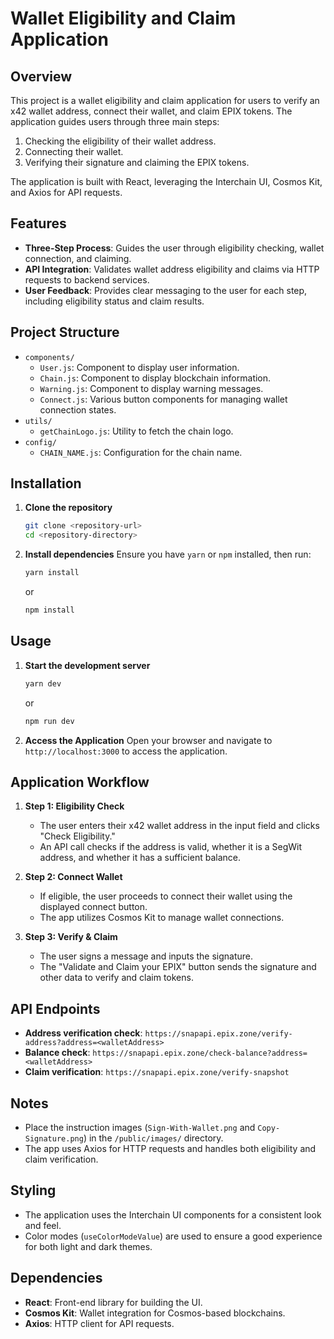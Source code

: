 # Wallet Eligibility and Claim Application

## Overview
This project is a wallet eligibility and claim application for users to verify an x42 wallet address, connect their wallet, and claim EPIX tokens. The application guides users through three main steps:

1. Checking the eligibility of their wallet address.
2. Connecting their wallet.
3. Verifying their signature and claiming the EPIX tokens.

The application is built with React, leveraging the Interchain UI, Cosmos Kit, and Axios for API requests.

## Features
- **Three-Step Process**: Guides the user through eligibility checking, wallet connection, and claiming.
- **API Integration**: Validates wallet address eligibility and claims via HTTP requests to backend services.
- **User Feedback**: Provides clear messaging to the user for each step, including eligibility status and claim results.

## Project Structure
- `components/`
  - `User.js`: Component to display user information.
  - `Chain.js`: Component to display blockchain information.
  - `Warning.js`: Component to display warning messages.
  - `Connect.js`: Various button components for managing wallet connection states.
- `utils/`
  - `getChainLogo.js`: Utility to fetch the chain logo.
- `config/`
  - `CHAIN_NAME.js`: Configuration for the chain name.

## Installation
1. **Clone the repository**
   ```sh
   git clone <repository-url>
   cd <repository-directory>
   ```

2. **Install dependencies**
   Ensure you have `yarn` or `npm` installed, then run:
   ```sh
   yarn install
   ```
   or
   ```sh
   npm install
   ```

## Usage
1. **Start the development server**
   ```sh
   yarn dev
   ```
   or
   ```sh
   npm run dev
   ```

2. **Access the Application**
   Open your browser and navigate to `http://localhost:3000` to access the application.

## Application Workflow
1. **Step 1: Eligibility Check**
   - The user enters their x42 wallet address in the input field and clicks "Check Eligibility."
   - An API call checks if the address is valid, whether it is a SegWit address, and whether it has a sufficient balance.

2. **Step 2: Connect Wallet**
   - If eligible, the user proceeds to connect their wallet using the displayed connect button.
   - The app utilizes Cosmos Kit to manage wallet connections.

3. **Step 3: Verify & Claim**
   - The user signs a message and inputs the signature.
   - The "Validate and Claim your EPIX" button sends the signature and other data to verify and claim tokens.

## API Endpoints
- **Address verification check**: `https://snapapi.epix.zone/verify-address?address=<walletAddress>`
- **Balance check**: `https://snapapi.epix.zone/check-balance?address=<walletAddress>`
- **Claim verification**: `https://snapapi.epix.zone/verify-snapshot`

## Notes
- Place the instruction images (`Sign-With-Wallet.png` and `Copy-Signature.png`) in the `/public/images/` directory.
- The app uses Axios for HTTP requests and handles both eligibility and claim verification.

## Styling
- The application uses the Interchain UI components for a consistent look and feel.
- Color modes (`useColorModeValue`) are used to ensure a good experience for both light and dark themes.

## Dependencies
- **React**: Front-end library for building the UI.
- **Cosmos Kit**: Wallet integration for Cosmos-based blockchains.
- **Axios**: HTTP client for API requests.
